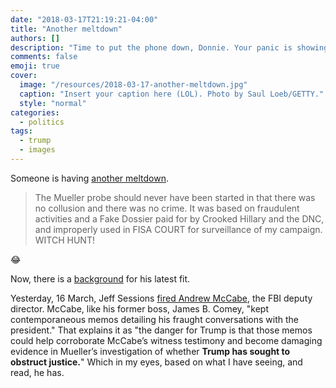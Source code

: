 ```yaml
---
date: "2018-03-17T21:19:21-04:00"
title: "Another meltdown"
authors: []
description: "Time to put the phone down, Donnie. Your panic is showing and it’s not attractive."
comments: false
emoji: true
cover:
  image: "/resources/2018-03-17-another-meltdown.jpg"
  caption: "Insert your caption here (LOL). Photo by Saul Loeb/GETTY."
  style: "normal"
categories:
  - politics
tags:
  - trump
  - images
---
```


Someone is having [another meltdown](https://twitter.com/realDonaldTrump/status/975163071361683456).

> The Mueller probe should never have been started in that there was no collusion and there was no crime. It was based on fraudulent activities and a Fake Dossier paid for by Crooked Hillary and the DNC, and improperly used in FISA COURT for surveillance of my campaign. WITCH HUNT!

:joy:

Now, there is a [background](https://www.washingtonpost.com/world/national-security/after-mccabe-firing-trump-attacks-fbi-and-his-lawyer-says-russia-probe-must-end/2018/03/17/8250a7f6-29df-11e8-bc72-077aa4dab9ef_story.html) for his latest fit. 

Yesterday, 16 March, Jeff Sessions [fired Andrew McCabe](https://www.washingtonpost.com/world/national-security/fbis-andrew-mccabe-is-fired-a-little-more-than-24-hours-before-he-could-retire/2018/03/16/e055a22a-2895-11e8-bc72-077aa4dab9ef_story.html), the FBI deputy director. McCabe, like his former boss, James B. Comey, "kept contemporaneous memos detailing his fraught conversations with the president." That explains it as "the danger for Trump is that those memos could help corroborate McCabe’s witness testimony and become damaging evidence in Mueller’s investigation of whether **Trump has sought to obstruct justice.**" Which in my eyes, based on what I have seeing, and read, he has.